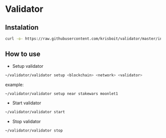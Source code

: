# Validator

## Instalation
```bash
curl -o- https://raw.githubusercontent.com/krisboit/validator/master/install.sh | bash
```

## How to use
- Setup validator
```bash
~/validator/validator setup <blockchain> <network> <validator>
```

example:
```bash
~/validator/validator setup near stakewars moonlet1
```

- Start validator
```bash
~/validator/validator start
```

- Stop validator
```bash
~/validator/validator stop
```